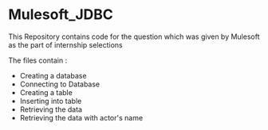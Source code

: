 # Mulesoft_JDBC

This Repository contains code for the question which was given by Mulesoft as the part of internship selections

The files contain :

- Creating a database
- Connecting to Database
- Creating a table
- Inserting into table
- Retrieving the data
- Retrieving the data with actor's name
  
